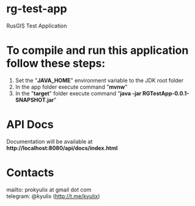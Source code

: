 # rg-test-app
RusGIS Test Application

# To compile and run this application follow these steps:
1. Set the "**JAVA_HOME**" environment variable to the JDK root folder
2. In the app folder execute command "**mvnw**"
3. In the "**target**" folder execute command "**java -jar RGTestApp-0.0.1-SNAPSHOT.jar**"

# API Docs
Documentation will be available at **http://localhost:8080/api/docs/index.html**
 
# Contacts
mailto: prokyulix at gmail dot com\
telegram: @kyulix (http://t.me/kyulix)
